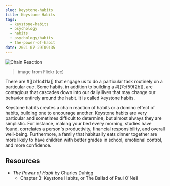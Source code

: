 ```yaml
---
slug: keystone-habits
title: Keystone Habits
tags:
  - keystone-habits
  - psychology
  - habits
  - psychology/habits
  - the-power-of-habit
date: 2021-07-29T09:35
---
```



![Chain Reaction](https://live.staticflickr.com/2937/14032923230_627a478667_b.jpg)
> image from Flickr (cc)

There are #[[b11c411a]] that engage us to do a particular task routinely on
a particular cue. Some habits, in addition to building a #[[7cf59f2b]], are
contagious that cascades down into our daily lives that may change our behavior
entirely around the habit. It is called keystone habits.

Keystone habits creates a chain reaction of habits or a domino effect of habits,
building one to encourage another. Keystone habits are very particular and
sometimes difficult to determine, but almost always they are simplistic. For
instance, making your bed every morning, studies have found, correlates
a person's productivity, financial responsibility, and overall well-being.
Furthermore, a family that habitually eats dinner together are more likely to
have children with better grades in school, emotional control, and more
confidence.

## Resources

- _The Power of Habit_ by Charles Duhigg
  - Chapter 3: Keystone Habits, or The Ballad of Paul O'Neil
